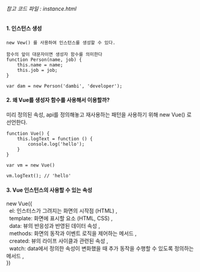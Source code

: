 ###### 참고 코드 파일 : instance.html

#### 1. 인스턴스 생성

```
new Vew() 를 사용하여 인스턴스를 생성할 수 있다. 

함수의 앞이 대문자이면 생성자 함수를 의미한다 
function Person(name, job) {
    this.name = name;
    this.job = job;
}

var dam = new Person('dambi', 'developer');
```

#### 2. 왜 Vue를 생성자 함수를 사용해서 이용할까?
 미리 정의된 속성, api를 정의해놓고 재사용하는 패턴을 사용하기 위해 new Vue() 로 선언한다.

```
function Vue() {
    this.logText = function () {
        console.log('hello');
    }
}

var vm = new Vue()

vm.logText(); // 'hello'
```

#### 3. Vue 인스턴스의 사용할 수 있는 속성

new Vue({ <br/>
&nbsp;    el: 인스터스가 그려지는 화면의 시작점 (HTML) , <br/>
&nbsp;    template: 화면에 표시할 요소 (HTML, CSS) , <br/>
&nbsp;    data: 뷰의 반응성과 반영된 데이터 속성 , <br/>
&nbsp;    methods: 화면의 동작과 이벤트 로직을 제어하는 메서드 , <br/>
&nbsp;    created: 뷰의 라이프 사이클과 관련된 속성 ,<br/>
&nbsp;    watch: data에서 정의한 속성이 변화했을 때 추가 동작을 수행할 수 있도록 정의하는 메서드 , <br/>
})